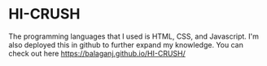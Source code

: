 # HI-CRUSH
The programming languages that I used is HTML, CSS, and Javascript. I'm also deployed this in github to further expand my knowledge. You can check out here https://balaganj.github.io/HI-CRUSH/

